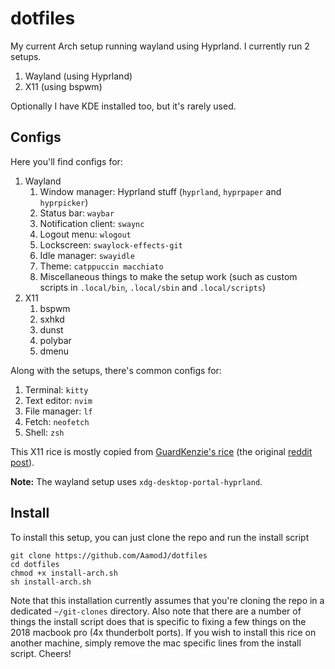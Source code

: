 # dotfiles
My current Arch setup running wayland using Hyprland. I currently run 2 setups. 
1. Wayland (using Hyprland)
2. X11 (using bspwm)

Optionally I have KDE installed too, but it's rarely used. 

## Configs
Here you'll find configs for:
1. Wayland
    1. Window manager: Hyprland stuff (`hyprland`, `hyprpaper` and `hyprpicker`)
    2. Status bar: `waybar`
    3. Notification client: `swaync`
    4. Logout menu: `wlogout`
    5. Lockscreen: `swaylock-effects-git`
    6. Idle manager: `swayidle`
    7. Theme: `catppuccin macchiato`
    8. Miscellaneous things to make the setup work (such as custom scripts in `.local/bin`, `.local/sbin` and `.local/scripts`)
2. X11
    1. bspwm 
    2. sxhkd
    4. dunst
    8. polybar
    10. dmenu

Along with the setups, there's common configs for:
1. Terminal: `kitty`
2. Text editor: `nvim`
3. File manager: `lf`
4. Fetch: `neofetch`
5. Shell: `zsh`

This X11 rice is mostly copied from [GuardKenzie's rice](https://github.com/GuardKenzie/kastali) (the original [reddit post](https://www.reddit.com/r/unixporn/comments/oaupqd/bspwm_tokyo_night/)). 

**Note:** The wayland setup uses `xdg-desktop-portal-hyprland`. 

## Install
To install this setup, you can just clone the repo and run the install script 
```
git clone https://github.com/AamodJ/dotfiles
cd dotfiles
chmod +x install-arch.sh
sh install-arch.sh
```

Note that this installation currently assumes that you're cloning the repo in a dedicated `~/git-clones` directory. Also note that there are a number of things the install script does that is specific to fixing a few things on the 2018 macbook pro (4x thunderbolt ports). If you wish to install this rice on another machine, simply remove the mac specific lines from the install script. Cheers!
